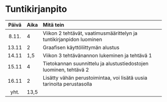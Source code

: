 # Tuntikirjanpito

| Päivä | Aika | Mitä tein |
| :----:|:-----| :-----|
| 8.11. | 4    | Viikon 2 tehtävät, vaatimusmäärittelyn ja tuntikirjanpidon luominen |
| 13.11 | 2    | Graafisen käyttöliittymän alustus |
| 14.11 | 1,5  | Viikon 3 tehtävänannon lukeminen ja tehtävä 1 |
| 15.11 | 4    | Tietokannan suunnittelu ja alustustiedostojen luominen, tehtävä 2 |
| 16.11 | 2    | Lisätty vähän perustoimintaa, voi lisätä uusia tarinoita perustasolla |
| yht.  | 13,5 | |
